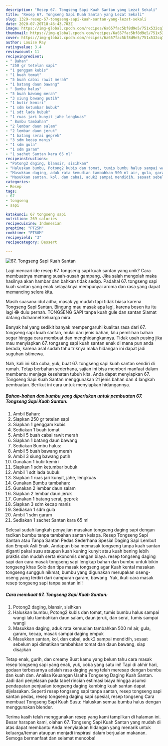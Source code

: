 ```yaml
---
description: "Resep 67. Tongseng Sapi Kuah Santan yang Lezat Sekali"
title: "Resep 67. Tongseng Sapi Kuah Santan yang Lezat Sekali"
slug: 1329-resep-67-tongseng-sapi-kuah-santan-yang-lezat-sekali
date: 2020-07-20T18:46:43.703Z
image: https://img-global.cpcdn.com/recipes/6a657fac5bf8d9e5/751x532cq70/67-tongseng-sapi-kuah-santan-foto-resep-utama.jpg
thumbnail: https://img-global.cpcdn.com/recipes/6a657fac5bf8d9e5/751x532cq70/67-tongseng-sapi-kuah-santan-foto-resep-utama.jpg
cover: https://img-global.cpcdn.com/recipes/6a657fac5bf8d9e5/751x532cq70/67-tongseng-sapi-kuah-santan-foto-resep-utama.jpg
author: Louise Ray
ratingvalue: 3.4
reviewcount: 11
recipeingredient:
- " Bahan"
- "250 gr tetelan sapi"
- "1 genggam kubis"
- "1 buah tomat"
- "5 buah cabai rawit merah"
- "1 batang daun bawang"
- " Bumbu halus"
- "5 buah bawang merah"
- "3 siung bawang putih"
- "1 butir kemiri"
- "1 sdm ketumbar bubuk"
- "1 sdt lada bubuk"
- "1 ruas jari kunyit jahe lengkuas"
- " Bumbu tambahan"
- "2 lembar daun salam"
- "2 lembar daun jeruk"
- "1 batang serai geprek"
- "3 sdm kecap manis"
- "1 sdm gula"
- "1 sdm garam"
- "1 sachet Santan kara 65 ml"
recipeinstructions:
- "Potong2 daging, blansir, sisihkan"
- "Haluskan bumbu, Potong2 kubis dan tomat, tumis bumbu halus sampai wangi lalu tambahkan daun salam, daun jeruk, dan serai, tumis sampai wangi"
- "Masukkan daging, aduk rata kemudian tambahkan 500 ml air, gula, garam, kecap, masak sampai daging empuk"
- "Masukkan santan, kol, dan cabai, aduk2 sampai mendidih, sesaat sebelum api dimatikan tambahkan tomat dan daun bawang, siap disajikan"
categories:
- Resep
tags:
- 67
- tongseng
- sapi

katakunci: 67 tongseng sapi 
nutrition: 269 calories
recipecuisine: Indonesian
preptime: "PT25M"
cooktime: "PT60M"
recipeyield: "3"
recipecategory: Dessert

---
```



![67. Tongseng Sapi Kuah Santan](https://img-global.cpcdn.com/recipes/6a657fac5bf8d9e5/751x532cq70/67-tongseng-sapi-kuah-santan-foto-resep-utama.jpg)

Lagi mencari ide resep 67. tongseng sapi kuah santan yang unik? Cara membuatnya memang susah-susah gampang. Jika salah mengolah maka hasilnya akan hambar dan bahkan tidak sedap. Padahal 67. tongseng sapi kuah santan yang enak selayaknya mempunyai aroma dan rasa yang dapat memancing selera kita.

Masih suasana idul adha, masak yg mudah tapi tidak biasa karena Tongseng Sapi Santan. Bingung mau masak apa lagi, karena bosen itu itu lagi 😂 dulu pernah. TONGSENG SAPI tanpa kuah gule dan santan Slamat datang dichannel keluarga mira.

Banyak hal yang sedikit banyak mempengaruhi kualitas rasa dari 67. tongseng sapi kuah santan, mulai dari jenis bahan, lalu pemilihan bahan segar hingga cara membuat dan menghidangkannya. Tidak usah pusing jika mau menyiapkan 67. tongseng sapi kuah santan enak di mana pun anda berada, karena asal sudah tahu triknya maka hidangan ini dapat jadi suguhan istimewa.


Nah, kali ini kita coba, yuk, buat 67. tongseng sapi kuah santan sendiri di rumah. Tetap berbahan sederhana, sajian ini bisa memberi manfaat dalam membantu menjaga kesehatan tubuh kita. Anda dapat menyiapkan 67. Tongseng Sapi Kuah Santan menggunakan 21 jenis bahan dan 4 langkah pembuatan. Berikut ini cara untuk menyiapkan hidangannya.

<!--inarticleads1-->

##### Bahan-bahan dan bumbu yang diperlukan untuk pembuatan 67. Tongseng Sapi Kuah Santan:

1. Ambil  Bahan:
1. Siapkan 250 gr tetelan sapi
1. Siapkan 1 genggam kubis
1. Sediakan 1 buah tomat
1. Ambil 5 buah cabai rawit merah
1. Siapkan 1 batang daun bawang
1. Sediakan  Bumbu halus:
1. Ambil 5 buah bawang merah
1. Ambil 3 siung bawang putih
1. Gunakan 1 butir kemiri
1. Siapkan 1 sdm ketumbar bubuk
1. Ambil 1 sdt lada bubuk
1. Siapkan 1 ruas jari kunyit, jahe, lengkuas
1. Gunakan  Bumbu tambahan:
1. Gunakan 2 lembar daun salam
1. Siapkan 2 lembar daun jeruk
1. Gunakan 1 batang serai, geprek
1. Siapkan 3 sdm kecap manis
1. Sediakan 1 sdm gula
1. Ambil 1 sdm garam
1. Sediakan 1 sachet Santan kara 65 ml


Selesai sudah langkah penyajian masakan tongseng daging sapi dengan racikan bumbu tanpa tambahan santan kelapa. Resep Tongseng Sapi Santan atau Tanpa Santan Pedas Sederhana Spesial Daging Sapi Lembut dan Empuk Asli Enak. Andapun bisa memasak tongseng tanpa kuah santan diganti pakai susu ataupun kuah kuning kunyit atau kuah bening lebih praktis dan mudah serta ekonomis dengan biaya. resep tongseng daging sapi dan cara masak tongseng sapi lengkap bahan dan bumbu untuk bikin tongseng khas Solo dan tips masak tongseng agar Kuah kental masakan tongseng sungguh nikmat, bumbu yang digunakan merupakan oseng-oseng yang terdiri dari campuran garam, bawang. Yuk, ikuti cara masak resep tongseng sapi tanpa santan ini! 

<!--inarticleads2-->

##### Cara membuat 67. Tongseng Sapi Kuah Santan:

1. Potong2 daging, blansir, sisihkan
1. Haluskan bumbu, Potong2 kubis dan tomat, tumis bumbu halus sampai wangi lalu tambahkan daun salam, daun jeruk, dan serai, tumis sampai wangi
1. Masukkan daging, aduk rata kemudian tambahkan 500 ml air, gula, garam, kecap, masak sampai daging empuk
1. Masukkan santan, kol, dan cabai, aduk2 sampai mendidih, sesaat sebelum api dimatikan tambahkan tomat dan daun bawang, siap disajikan


Tetap enak, gurih, dan creamy Buat kamu yang belum tahu cara masak resep tongseng sapi yang enak, yuk, coba yang satu ini! Tapi di akhir hari, godaan terbesarnya adalah rasa daging yang telah meresap dengan bumbu dan kuah dan. Analisa Keuangan Usaha Tongseng Daging Kuah Santan. Jadi dari penjelasan pada tabel rincian estimasi biaya hingga asumsi pendapatan penjualan tongseng daging kambing kuah santan dapat dijelasakan. Seperti resep tongseng sapi tanpa santan, resep tongseng sapi santan pedas, resep tongseng daging sapi spesial, resep tongseng Cara membuat Tongseng Sapi Kuah Susu: Haluskan semua bumbu halus dengan menggunakan blender. 

Terima kasih telah menggunakan resep yang kami tampilkan di halaman ini. Besar harapan kami, olahan 67. Tongseng Sapi Kuah Santan yang mudah di atas dapat membantu Anda menyiapkan hidangan yang menarik untuk keluarga/teman ataupun menjadi inspirasi dalam berjualan makanan. Semoga bermanfaat dan selamat mencoba!
